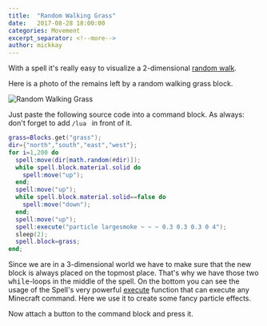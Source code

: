 ```yaml
---
title:  "Random Walking Grass"
date:   2017-08-28 18:00:00
categories: Movement
excerpt_separator: <!--more-->
author: mickkay
---
```


With a spell it's really easy to visualize a 2-dimensional [random walk](https://en.wikipedia.org/wiki/Random_walk).
<!--more-->

Here is a photo of the remains left by a random walking grass block.

![Random Walking Grass](/images/random-walk-in-dessert.jpg)

Just paste the following source code into a command block.
As always: don't forget to add ```/lua ``` in front of it.

```lua
grass=Blocks.get("grass");
dir={"north","south","east","west"};
for i=1,200 do
  spell:move(dir[math.random(#dir)]);
  while spell.block.material.solid do
    spell:move("up");
  end;
  spell:move("up");
  while spell.block.material.solid==false do
    spell:move("down");
  end;
  spell:move("up");
  spell:execute("particle largesmoke ~ ~ ~ 0.3 0.3 0.3 0 4");
  sleep(2);
  spell.block=grass;
end;
```

Since we are in a 3-dimensional world we have to make sure that the new
block is always placed on the topmost place.
That's why we have those two <tt>while</tt>-loops in the middle of the spell.
On the bottom you can see the usage of the Spell's very powerful [execute](/modules/Spell/#execute) function
that can execute any Minecraft command.
Here we use it to create some fancy particle effects.

Now attach a button to the command block and press it.

